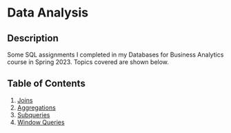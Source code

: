 # Data Analysis

## Description 
Some SQL assignments I completed in my Databases for Business Analytics course in Spring 2023. Topics covered are shown below.

## Table of Contents 
   1. [Joins](Joins/)
   2. [Aggregations](Aggregations/)
   3. [Subqueries](Subqueries/)
   4. [Window Queries](WindowQueries/)